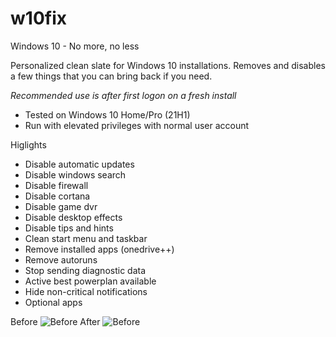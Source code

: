 # w10fix
Windows 10 - No more, no less

Personalized clean slate for Windows 10 installations. Removes and disables a few things that you can bring back if you need.

_Recommended use is after first logon on a fresh install_

- Tested on Windows 10 Home/Pro (21H1)
- Run with elevated privileges with normal user account

Higlights
- Disable automatic updates
- Disable windows search
- Disable firewall
- Disable cortana
- Disable game dvr
- Disable desktop effects
- Disable tips and hints
- Clean start menu and taskbar
- Remove installed apps (onedrive++)
- Remove autoruns
- Stop sending diagnostic data
- Active best powerplan available
- Hide non-critical notifications
- Optional apps

Before
![Before](https://raw.githubusercontent.com/r3amped/w10fix/main/before.png)
After
![Before](https://raw.githubusercontent.com/r3amped/w10fix/main/after.png)

